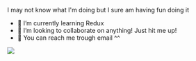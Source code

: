 I may not know what I'm doing but I sure am having fun doing it
- 🌱 I’m currently learning Redux
- 👯 I’m looking to collaborate on anything! Just hit me up!
- 📱 You can reach me trough email ^^
<img src="https://github-readme-stats.vercel.app/api?username=LubomirPacheliev&&show_icons=true&title_color=ffffff&icon_color=bb2acf&text_color=daf7dc&bg_color=151515" />
